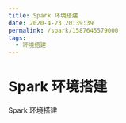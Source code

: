 ```yaml
---
title: Spark 环境搭建
date: 2020-4-23 20:39:39
permalink: /spark/1587645579000
tags: 
  - 环境搭建
---
```

# Spark 环境搭建

 Spark 环境搭建